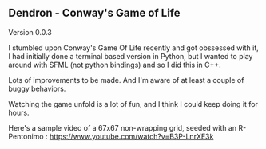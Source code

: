 ## Dendron - Conway's Game of Life

Version 0.0.3

I stumbled upon Conway's Game Of Life recently and got obssessed with it, I had initially done a terminal based version in Python, but I wanted to play around with SFML (not python bindings) and so I did this in C++.

Lots of improvements to be made. And I'm aware of at least a couple of buggy behaviors.

Watching the game unfold is a lot of fun, and I think I could keep doing it for hours.

Here's a sample video of a 67x67 non-wrapping grid, seeded with an R-Pentonimo : https://www.youtube.com/watch?v=B3P-LnrXE3k
